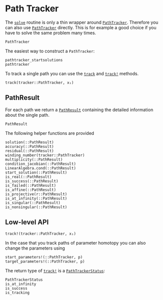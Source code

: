 # Path Tracker

The [`solve`](@ref) routine is only a thin wrapper around [`PathTracker`](@ref).
Therefore you can also use [`PathTracker`](@ref) directly.
This is for example a good choice if you have to solve the same problem many times.

```@docs
PathTracker
```

The easiest way to construct a `PathTracker`:
```@docs
pathtracker_startsolutions
pathtracker
```
To track a single path you can use the [`track`](@ref) and [`track!`](@ref) methods.
```@docs
track(tracker::PathTracker, x₁)
```

## PathResult
For each path we return a [`PathResult`](@ref) containing the detailed information about
the single path.
```@docs
PathResult
```

The following helper functions are provided
```@docs
solution(::PathResult)
accuracy(::PathResult)
residual(::PathResult)
winding_number(tracker::PathTracker)
multiplicity(::PathResult)
condition_jacobian(::PathResult)
LinearAlgebra.cond(::PathResult)
start_solution(::PathResult)
is_real(::PathResult)
is_success(::PathResult)
is_failed(::PathResult)
is_affine(::PathResult)
is_projective(r::PathResult)
is_at_infinity(::PathResult)
is_singular(::PathResult)
is_nonsingular(::PathResult)
```

## Low-level API

```@docs
track!(tracker::PathTracker, x₁)
```

In the case that you track paths of parameter homotopy you can also change
the parameters using
```@docs
start_parameters!(::PathTracker, p)
target_parameters!(::PathTracker, p)
```

The return type of [`track!`](@ref) is a [`PathTrackerStatus`](@ref):
```@docs
PathTrackerStatus
is_at_infinity
is_success
is_tracking
```
